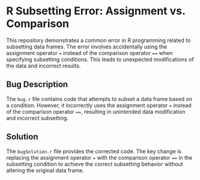 # R Subsetting Error: Assignment vs. Comparison

This repository demonstrates a common error in R programming related to subsetting data frames.  The error involves accidentally using the assignment operator `=` instead of the comparison operator `==` when specifying subsetting conditions. This leads to unexpected modifications of the data and incorrect results.

## Bug Description
The `bug.r` file contains code that attempts to subset a data frame based on a condition. However, it incorrectly uses the assignment operator `=` instead of the comparison operator `==`, resulting in unintended data modification and incorrect subsetting.

## Solution
The `bugSolution.r` file provides the corrected code. The key change is replacing the assignment operator `=` with the comparison operator `==` in the subsetting condition to achieve the correct subsetting behavior without altering the original data frame.
